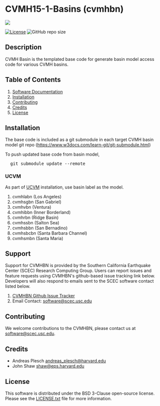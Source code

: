 # CVMH15-1-Basins (cvmhbn)

<a href="https://github.com/sceccode/cvmhbn.git"><img src="https://github.com/sceccode/cvmhbn/wiki/images/cvmhbn-basins.png"></a>

[![License](https://img.shields.io/badge/License-BSD_3--Clause-blue.svg)](https://opensource.org/licenses/BSD-3-Clause)
![GitHub repo size](https://img.shields.io/github/repo-size/sceccode/cvmhbn)


## Description

CVMH Basin is the templated base code for generate basin model access code for various CVMH basins.   

## Table of Contents
1. [Software Documentation](https://github.com/SCECcode/cvmhbn/wiki)
2. [Installation](#installation)
4. [Contributing](#contributing)
5. [Credits](#credit)
6. [License](#license)

## Installation

The base code is included as a git submodule in each target CVMH basin model git repo
(https://www.w3docs.com/learn-git/git-submodule.html)

To push updated base code from basin model,

<pre>
  git submodule update --remote
</pre>


### UCVM

As part of [UCVM](https://github.com/SCECcode/ucvm) installation, use basin label as the model.

1. cvmhlabn (Los Angeles)
2. cvmhsgbn (San Gabriel)
3. cvmhvbn  (Ventura)
4. cvmhibbn (Inner Borderland)
5. cvmhrbn  (Ridge Basin)
6. cvmhssbn (Salton Sea)
7. cvmhsbbn (San Bernadino)
8. cvmhsbcbn (Santa Barbara Channel)
9. cvmhsmbn (Santa Maria)



## Support
Support for CVMHBN is provided by the Southern California Earthquake Center
(SCEC) Research Computing Group.  Users can report issues and feature requests 
using CVMHBN's github-based issue tracking link below. Developers will also 
respond to emails sent to the SCEC software contact listed below.
1. [CVMHBN Github Issue Tracker](https://github.com/SCECcode/cvmhbn/issues)
2. Email Contact: software@scec.usc.edu

## Contributing
We welcome contributions to the CVMHBN, please contact us at software@scec.usc.edu.

## Credits
* Andreas Plesch <andreas_plesch@harvard.edu>
* John Shaw <shaw@eps.harvard.edu>

## License
This software is distributed under the BSD 3-Clause open-source license.
Please see the [LICENSE.txt](LICENSE.txt) file for more information.

